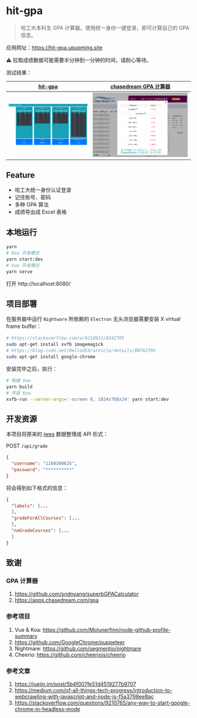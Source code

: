 # hit-gpa

> 哈工大本科生 GPA 计算器。使用统一身份一键登录，即可计算自己的 GPA 信息。

应用网址：https://hit-gpa.upupming.site

:warning: 拉取成绩数据可能需要半分钟到一分钟的时间，请耐心等待。

测试结果：

| [hit-gpa](https://hit-gpa.upupming.site)     | [chasedream GPA 计算器](https://apps.chasedream.com/gpa/#) |
| -------------------------------------------- | ---------------------------------------------------------- |
| <img src="./img/hit-gpa.png" width="1000px"> | <img src="./img/chasedream.png" width="1000px">            |

## Feature

- 哈工大统一身份认证登录
- 记住账号、密码
- 多种 GPA 算法
- 成绩导出成 Excel 表格

## 本地运行

```bash
yarn
# Koa 开发模式
yarn start:dev
# Vue 开发模式
yarn serve
```

打开 http://localhost:8080/

## 项目部署

在服务器中运行 `Nightware` 所依赖的 `Electron` 无头浏览器需要安装 X virtual frame buffer：

```bash
# https://stackoverflow.com/a/9210912/8242705
sudo apt-get install xvfb imagemagick
# https://blog.csdn.net/HelloZEX/article/details/80762705
sudo apt-get install google-chrome
```

安装完毕之后，执行：

```bash
# 构建 Vue
yarn build
# 开启 Koa
xvfb-run --server-args='-screen 0, 1024x768x24' yarn start:dev
```

## 开发资源

本项目将原来的 [jwes](http://jwes.hit.edu.cn) 数据整理成 API 形式：

POST `/api/grade`

```json
{
  "username": "1160300625",
  "password": "**********"
}
```

将会得到如下格式的信息：

```json
{
  "labels": [...
  ],
  "gradeForAllCourses": [...
  ],
  "noGradeCourses": [...
  ]
}
```

## 致谢

### GPA 计算器

1. https://github.com/sndnyang/superbGPACalculator
2. https://apps.chasedream.com/gpa

### 参考项目

1. Vue & Koa: https://github.com/Molunerfinn/node-github-profile-summary
2. https://github.com/GoogleChrome/puppeteer
3. Nightmare: https://github.com/segmentio/nightmare
4. Cheerio: https://github.com/cheeriojs/cheerio

### 参考文章

1. https://juejin.im/post/5b4f007fe51d4519277b9707
2. https://medium.com/of-all-things-tech-progress/introduction-to-webcrawling-with-javascript-and-node-js-f5a3798ee8ac
3. https://stackoverflow.com/questions/9210765/any-way-to-start-google-chrome-in-headless-mode

